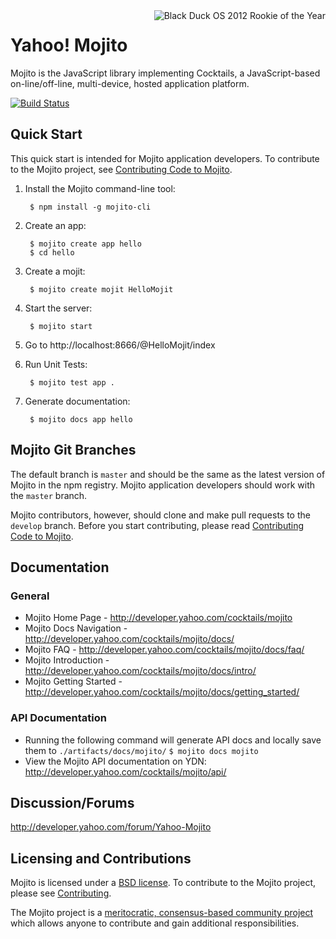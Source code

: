 <img src="http://www.blackducksoftware.com/files/images/Rookie_2012-125.png" alt="Black Duck OS 2012 Rookie of the Year" align="right" vspace="-50" />

# Yahoo! Mojito

Mojito is the JavaScript library implementing Cocktails, a JavaScript-based
on-line/off-line, multi-device, hosted application platform.

[![Build Status](https://secure.travis-ci.org/yahoo/mojito.png?branch=develop)](http://travis-ci.org/yahoo/mojito)


## Quick Start 

This quick start is intended for Mojito application developers. To contribute to the Mojito project,
see [Contributing Code to Mojito](https://github.com/yahoo/mojito/wiki/Contributing-Code-to-Mojito).


1. Install the Mojito command-line tool:

        $ npm install -g mojito-cli

1. Create an app:

        $ mojito create app hello
        $ cd hello

1. Create a mojit:

        $ mojito create mojit HelloMojit

1. Start the server:

        $ mojito start

1. Go to http://localhost:8666/@HelloMojit/index

1. Run Unit Tests:

        $ mojito test app .

1. Generate documentation:

        $ mojito docs app hello
        
## Mojito Git Branches

The default branch is `master` and should be the same as the latest version of Mojito in the npm registry.
Mojito application developers should work with the `master` branch.

Mojito contributors, however, should clone and make pull requests to the `develop` branch. Before you
start contributing, please read [Contributing Code to Mojito](https://github.com/yahoo/mojito/wiki/Contributing-Code-to-Mojito).


## Documentation

### General

* Mojito Home Page - http://developer.yahoo.com/cocktails/mojito
* Mojito Docs Navigation - http://developer.yahoo.com/cocktails/mojito/docs/
* Mojito FAQ - http://developer.yahoo.com/cocktails/mojito/docs/faq/
* Mojito Introduction - http://developer.yahoo.com/cocktails/mojito/docs/intro/
* Mojito Getting Started - http://developer.yahoo.com/cocktails/mojito/docs/getting_started/


### API Documentation

* Running the following command will generate API docs and locally save them to `./artifacts/docs/mojito/`
    `$ mojito docs mojito`
* View the Mojito API documentation on YDN: http://developer.yahoo.com/cocktails/mojito/api/

## Discussion/Forums

http://developer.yahoo.com/forum/Yahoo-Mojito

## Licensing and Contributions

Mojito is licensed under a [BSD license](https://github.com/yahoo/mojito/blob/master/LICENSE.txt). To contribute to the Mojito project, please see [Contributing](https://github.com/yahoo/mojito/wiki/Contributing-Code-to-Mojito). 

The Mojito project is a [meritocratic, consensus-based community project](https://github.com/yahoo/mojito/wiki/Governance-Model) which allows anyone to contribute and gain additional responsibilities.
